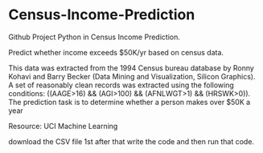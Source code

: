 # Census-Income-Prediction
Github Project Python in Census Income Prediction.

Predict whether income exceeds $50K/yr based on census data.

This data was extracted from the 1994 Census bureau database by Ronny Kohavi and Barry Becker (Data Mining and Visualization, Silicon Graphics). A set of reasonably clean records was extracted using the following conditions: ((AAGE>16) && (AGI>100) && (AFNLWGT>1) && (HRSWK>0)). The prediction task is to determine whether a person makes over $50K a year

Resource: UCI Machine Learning


download the CSV file 1st after that write the code and then run that code.
